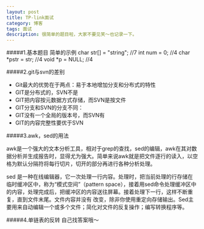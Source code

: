 ```yaml
---
layout: post
title: TP-link面试
category: 博客
tags: 面试
description: 很简单的题目啦，大家不要见笑～也记录一下。
---
```


#####1.基本题目
简单的示例
		char str[] = "string";  //7
		int num = 0;       //4
		char *pstr = str;  //4
		void *p = NULL;    //4

#####2.git与svn的差别
<ul>
	<li>Git最大的优势在于两点：易于本地增加分支和分布式的特性</li>
	<li>GIT是分布式的，SVN不是</li>
	<li>GIT把内容按元数据方式存储，而SVN是按文件</li>
	<li>GIT分支和SVN的分支不同：</li>
	<li>GIT没有一个全局的版本号，而SVN有</li>
	<li>GIT的内容完整性要优于SVN</li>
</ul>

#####3.awk，sed的用法

awk是一个强大的文本分析工具，相对于grep的查找，sed的编辑，awk在其对数据分析并生成报告时，显得尤为强大。简单来说awk就是把文件逐行的读入，以空格为默认分隔符将每行切片，切开的部分再进行各种分析处理。

sed 是一种在线编辑器，它一次处理一行内容。处理时，把当前处理的行存储在临时缓冲区中，称为“模式空间”（pattern space），接着用sed命令处理缓冲区中的内容，处理完成后，把缓冲区的内容送往屏幕。接着处理下一行，这样不断重复，直到文件末尾。文件内容并没有 改变，除非你使用重定向存储输出。Sed主要用来自动编辑一个或多个文件；简化对文件的反复操作；编写转换程序等。


#####4.单链表的反转
自己找答案哦～
